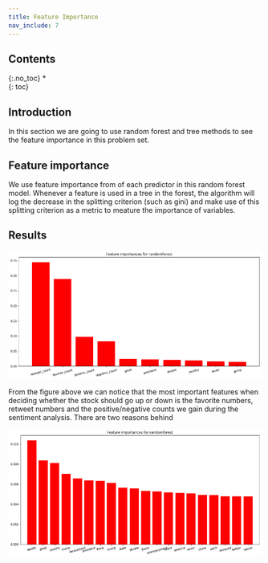 ```yaml
---
title: Feature Importance
nav_include: 7
---
```


## Contents
{:.no_toc}
*  
{: toc}

## Introduction

In this section we are going to use random forest and tree methods to see the feature importance in this problem set.

## Feature importance 

We use feature importance from of each predictor in this random forest model. Whenever a feature is used in a tree in the forest, the algorithm will log the decrease in the splitting criterion (such as gini) and make use of this splitting criterion as a metric to meature the importance of variables.

## Results

![feature importance 1](pic/featureImportance/fp1.png)

From the figure above we can notice that the most important features when deciding whether the stock should go up or down is the favorite numbers, retweet numbers and the positive/negative counts we gain during the sentiment analysis. There are two reasons behind

![feature importance 2](pic/featureImportance/fp2.png)

